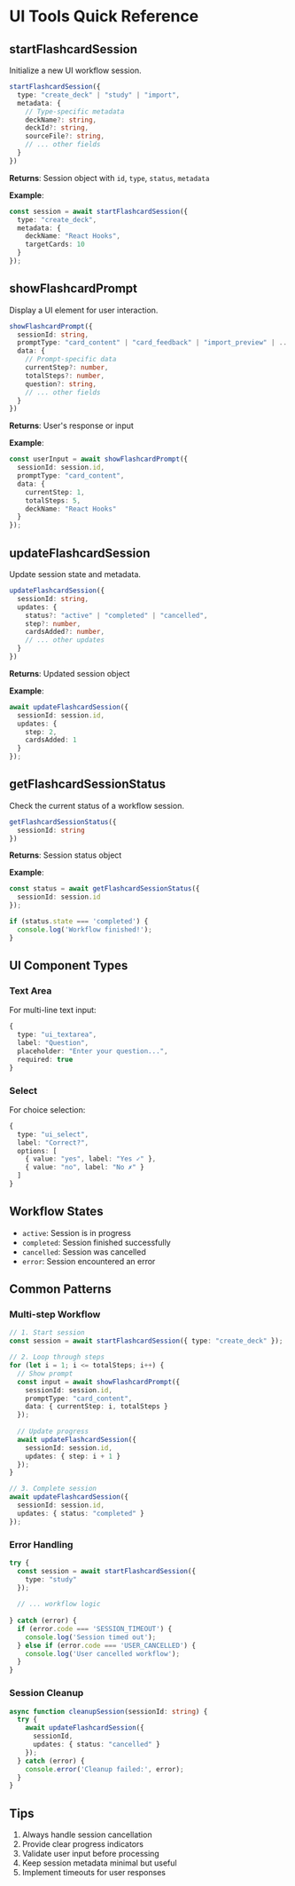 # UI Tools Quick Reference

## startFlashcardSession

Initialize a new UI workflow session.

```typescript
startFlashcardSession({
  type: "create_deck" | "study" | "import",
  metadata: {
    // Type-specific metadata
    deckName?: string,
    deckId?: string,
    sourceFile?: string,
    // ... other fields
  }
})
```

**Returns**: Session object with `id`, `type`, `status`, `metadata`

**Example**:
```typescript
const session = await startFlashcardSession({
  type: "create_deck",
  metadata: {
    deckName: "React Hooks",
    targetCards: 10
  }
});
```

## showFlashcardPrompt

Display a UI element for user interaction.

```typescript
showFlashcardPrompt({
  sessionId: string,
  promptType: "card_content" | "card_feedback" | "import_preview" | ...,
  data: {
    // Prompt-specific data
    currentStep?: number,
    totalSteps?: number,
    question?: string,
    // ... other fields
  }
})
```

**Returns**: User's response or input

**Example**:
```typescript
const userInput = await showFlashcardPrompt({
  sessionId: session.id,
  promptType: "card_content",
  data: {
    currentStep: 1,
    totalSteps: 5,
    deckName: "React Hooks"
  }
});
```

## updateFlashcardSession

Update session state and metadata.

```typescript
updateFlashcardSession({
  sessionId: string,
  updates: {
    status?: "active" | "completed" | "cancelled",
    step?: number,
    cardsAdded?: number,
    // ... other updates
  }
})
```

**Returns**: Updated session object

**Example**:
```typescript
await updateFlashcardSession({
  sessionId: session.id,
  updates: {
    step: 2,
    cardsAdded: 1
  }
});
```

## getFlashcardSessionStatus

Check the current status of a workflow session.

```typescript
getFlashcardSessionStatus({
  sessionId: string
})
```

**Returns**: Session status object

**Example**:
```typescript
const status = await getFlashcardSessionStatus({
  sessionId: session.id
});

if (status.state === 'completed') {
  console.log('Workflow finished!');
}
```

## UI Component Types

### Text Area

For multi-line text input:
```typescript
{
  type: "ui_textarea",
  label: "Question",
  placeholder: "Enter your question...",
  required: true
}
```

### Select

For choice selection:
```typescript
{
  type: "ui_select",
  label: "Correct?",
  options: [
    { value: "yes", label: "Yes ✓" },
    { value: "no", label: "No ✗" }
  ]
}
```

## Workflow States

- `active`: Session is in progress
- `completed`: Session finished successfully
- `cancelled`: Session was cancelled
- `error`: Session encountered an error

## Common Patterns

### Multi-step Workflow

```typescript
// 1. Start session
const session = await startFlashcardSession({ type: "create_deck" });

// 2. Loop through steps
for (let i = 1; i <= totalSteps; i++) {
  // Show prompt
  const input = await showFlashcardPrompt({
    sessionId: session.id,
    promptType: "card_content",
    data: { currentStep: i, totalSteps }
  });
  
  // Update progress
  await updateFlashcardSession({
    sessionId: session.id,
    updates: { step: i + 1 }
  });
}

// 3. Complete session
await updateFlashcardSession({
  sessionId: session.id,
  updates: { status: "completed" }
});
```

### Error Handling

```typescript
try {
  const session = await startFlashcardSession({
    type: "study"
  });
  
  // ... workflow logic
  
} catch (error) {
  if (error.code === 'SESSION_TIMEOUT') {
    console.log('Session timed out');
  } else if (error.code === 'USER_CANCELLED') {
    console.log('User cancelled workflow');
  }
}
```

### Session Cleanup

```typescript
async function cleanupSession(sessionId: string) {
  try {
    await updateFlashcardSession({
      sessionId,
      updates: { status: "cancelled" }
    });
  } catch (error) {
    console.error('Cleanup failed:', error);
  }
}
```

## Tips

1. Always handle session cancellation
2. Provide clear progress indicators
3. Validate user input before processing
4. Keep session metadata minimal but useful
5. Implement timeouts for user responses